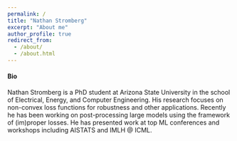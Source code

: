 ```yaml
---
permalink: /
title: "Nathan Stromberg"
excerpt: "About me"
author_profile: true
redirect_from: 
  - /about/
  - /about.html
---
```

#### Bio
Nathan Stromberg is a PhD student at Arizona State University in the school of Electrical, Energy, and Computer Engineering. His research focuses on non-convex loss
functions for robustness and other applications. Recently he has been working on post-processing large models using the framework of (im)proper losses. He has presented
work at top ML conferences and workshops including AISTATS and IMLH @ ICML.
